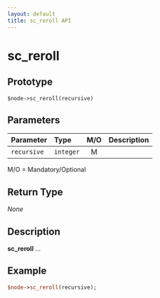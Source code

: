 ```yaml
---
layout: default
title: sc_reroll API
---
```



sc_reroll
=========


Prototype
---------

```
$node->sc_reroll(recursive)
```


Parameters
----------

| Parameter | Type     | M/O | Description                                    |
|:----------|:---------|:---:|:-----------------------------------------------|
| `recursive` | `integer` |  M  |                                              |

M/O = Mandatory/Optional


Return Type
-----------

_None_


Description
-----------

**sc_reroll** ...


Example
-------

```perl
$node->sc_reroll(recursive);
```
